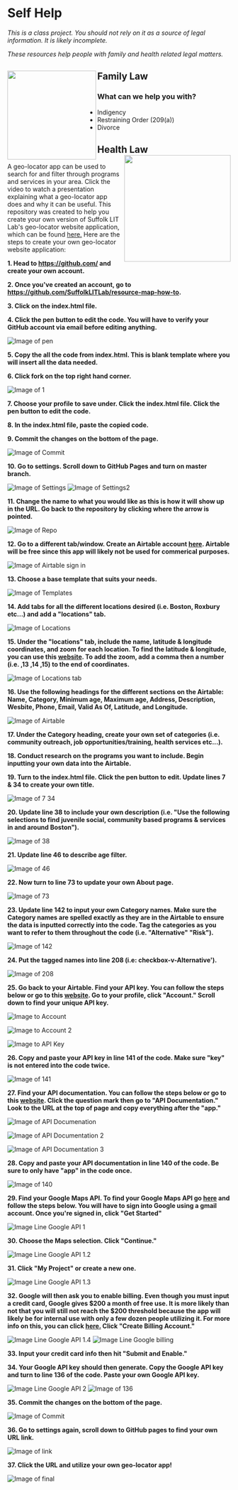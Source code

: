 # Self Help
*This is a class project. You should not rely on it as a source of legal information. It is likely incomplete.*<p>
*These resources help people with family and health related legal matters.*



## Family Law<img src="https://mlursul.github.io/selfhelp/images/FamilyLogo.jpg" align="left" height="200" width="200" ></a>     

 ### What can we help you with?
  - Indigency
  - Restraining Order (209(a))
  - Divorce



## Health Law<img src="https://mlursul.github.io/selfhelp/images/HealthLogo.jpg" align="right" height="240" width="240" ></a> 

A geo-locator app can be used to search for and filter through programs and services in your area. Click the video to watch a presentation explaining what a geo-locator app does and why it can be useful. This repository was created to help you create your own version of Suffolk LIT Lab's geo-locator website application, which can be found [here.](http://suffolklitlab.org/resource-map/) Here are the steps to create your own geo-locator website application:
**<p> 1. Head to https://github.com/ and create your own account. </p>**
**<p> 2. Once you've created an account, go to https://github.com/SuffolkLITLab/resource-map-how-to. </p>**
**<p> 3. Click on the index.html file. </p>**
**<p> 4. Click the pen button to edit the code. You will have to verify your GitHub account via email before editing anything.</p>**
 
![Image of pen](http://suffolklitlab.org/resource-map-how-to/README%20images/pen.png)
**<p> 5. Copy the all the code from index.html. This is blank template where you will insert all the data needed. </p>**
**<p> 6. Click fork on the top right hand corner. </p>**
 
 ![Image of 1](http://suffolklitlab.org/resource-map-how-to/README%20images/1.png)
**<p> 7. Choose your profile to save under. Click the index.html file. Click the pen button to edit the code. </p>**
 
**<p> 8. In the index.html file, paste the copied code. </p>**
**<p> 9. Commit the changes on the bottom of the page. </p>**
 
![Image of Commit](http://suffolklitlab.org/resource-map-how-to/README%20images/Commit.png)
**<p> 10. Go to settings. Scroll down to GitHub Pages and turn on master branch. </p>**
 
 ![Image of Settings](http://suffolklitlab.org/resource-map-how-to/README%20images/Settings.png)
 ![Image of Settings2](http://suffolklitlab.org/resource-map-how-to/README%20images/Settings2.png)
 
**<p> 11. Change the name to what you would like as this is how it will show up in the URL. Go back to the repository by clicking where the arrow is pointed. </p>**

![Image of Repo](http://suffolklitlab.org/resource-map-how-to/README%20images/Repo.png)
**<p> 12. Go to a different tab/window. Create an Airtable account [here](https://airtable.com). Airtable will be free since this app will likely not be used for commerical purposes. </p>**
 
![Image of Airtable sign in](http://suffolklitlab.org/resource-map-how-to/README%20images/Airtable%20sign%20in.png)
**<p> 13. Choose a base template that suits your needs. </p>**
 
![Image of Templates](http://suffolklitlab.org/resource-map-how-to/README%20images/Templates.png)
**<p> 14. Add tabs for all the different locations desired (i.e. Boston, Roxbury etc...) and add a "locations" tab. </p>**
 
![Image of Locations](http://suffolklitlab.org/resource-map-how-to/README%20images/Locations.png) 
**<p> 15. Under the "locations" tab, include the name, latitude & longitude coordinates, and zoom for each location. To find the latitude & longitude, you can use this [website](https://www.latlong.net). To add the zoom, add a comma then a number (i.e. ,13 ,14 ,15) to the end of coordinates. </p>**
 
![Image of Locations tab](http://suffolklitlab.org/resource-map-how-to/README%20images/Location%20tab.png) 
**<p> 16. Use the following headings for the different sections on the Airtable: Name, Category, Minimum age, Maximum age, Address, Description, Wesbite, Phone, Email, Valid As Of, Latitude, and Longitude. </p>**
 
![Image of Airtable](http://suffolklitlab.org/resource-map-how-to/README%20images/Airtable.png)
**<p> 17. Under the Category heading, create your own set of categories (i.e. community outreach, job opportunities/training, health services etc...). </p>**
**<p> 18. Conduct research on the programs you want to include. Begin inputting your own data into the Airtable. </p>**
**<p> 19. Turn to the index.html file. Click the pen button to edit. Update lines 7 & 34 to create your own title. </p>**
 
![Image of 7 34](http://suffolklitlab.org/resource-map-how-to/README%20images/7%2034.png)
**<p> 20. Update line 38 to include your own description (i.e. "Use the following selections to find juvenile social, community based programs & services in and around Boston").</p>**

![Image of 38](http://suffolklitlab.org/resource-map-how-to/README%20images/38.png)
**<p> 21. Update line 46 to describe age filter. </p>**

![Image of 46](http://suffolklitlab.org/resource-map-how-to/README%20images/46.png)
**<p> 22. Now turn to line 73 to update your own About page. </p>**

![Image of 73](http://suffolklitlab.org/resource-map-how-to/README%20images/73.png)
**<p> 23. Update line 142 to input your own Category names. Make sure the Category names are spelled exactly as they are in the Airtable to ensure the data is inputted correctly into the code. Tag the categories as you want to refer to them throughout the code (i.e. "Alternative" "Risk"). </p>** 

![Image of 142](http://suffolklitlab.org/resource-map-how-to/README%20images/142.png)

**<p> 24. Put the tagged names into line 208 (i.e: checkbox-v-Alternative'). </p>**

![Image of 208](http://suffolklitlab.org/resource-map-how-to/README%20images/208.png)
**<p> 25. Go back to your Airtable. Find your API key. You can follow the steps below or go to this [website](https://medium.com/row-and-table/an-basic-intro-to-the-airtable-api-9ef978bb0729). Go to your profile, click "Account." Scroll down to find your unique API key. </p>** 
 
![Image to Account](http://suffolklitlab.org/resource-map-how-to/README%20images/Account.png)

![Image to Account 2](http://suffolklitlab.org/resource-map-how-to/README%20images/Account%202.png)  

![Image to API Key](http://suffolklitlab.org/resource-map-how-to/README%20images/API%20Key.png)
**<p> 26. Copy and paste your API key in line 141 of the code. Make sure "key" is not entered into the code twice. </p>**
 
![Image of 141](http://suffolklitlab.org/resource-map-how-to/README%20images/141.png)
**<p> 27. Find your API documentation. You can follow the steps below or go to this [website](https://medium.com/row-and-table/an-basic-intro-to-the-airtable-api-9ef978bb0729). Click the question mark then go to "API Documentation." Look to the URL at the top of page and copy everything after the "app." </p>**
 
![Image of API Documenation](http://suffolklitlab.org/resource-map-how-to/README%20images/API%20Documentation.png)

![Image of API Documentation 2](http://suffolklitlab.org/resource-map-how-to/README%20images/API%20Documentation%202.png)

![Image of API Documentation 3](http://suffolklitlab.org/resource-map-how-to/README%20images/API%20Doumentation%203.png)

**<p> 28. Copy and paste your API documentation in line 140 of the code. Be sure to only have "app" in the code once. </p>**

![Image of 140](http://suffolklitlab.org/resource-map-how-to/README%20images/140.png)

**<p> 29. Find your Google Maps API. To find your Google Maps API go [here](https://developers.google.com/maps/documentation/javascript/get-api-key?refresh=1) and follow the steps below. You will have to sign into Google using a gmail account. Once you're signed in, click "Get Started" </p>**

![Image Line Google API 1](http://suffolklitlab.org/resource-map-how-to/README%20images/Google%20API%201.png)

**<p> 30. Choose the Maps selection. Click "Continue." </p>**
![Image Line Google API 1.2](http://suffolklitlab.org/resource-map-how-to/README%20images/Google%20API%201.2.png)

**<p> 31. Click "My Project" or create a new one. </p>**
![Image Line Google API 1.3](http://suffolklitlab.org/resource-map-how-to/README%20images/Google%20API%201.3.png)

**<p> 32. Google will then ask you to enable billing. Even though you must input a credit card, Google gives $200 a month of free use. It is more likely than not that you will still not reach the $200 threshold because the app will likely be for internal use with only a few dozen people utilizing it. For more info on this, you can click [here.](https://mapsplatform.googleblog.com/2018/05/introducing-google-maps-platform.html) Click "Create Billing Account." </p>**

![Image Line Google API 1.4](http://suffolklitlab.org/resource-map-how-to/README%20images/Google%20API%201.4.png)
![Image Line Google billing](http://suffolklitlab.org/resource-map-how-to/README%20images/Google%20billing.png)

**<p> 33. Input your credit card info then hit "Submit and Enable." </p>**
**<p> 34. Your Google API key should then generate. Copy the Google API key and turn to line 136 of the code. Paste your own Google API key. </p>**

![Image Line Google API 2](http://suffolklitlab.org/resource-map-how-to/README%20images/Google%20API%202.png)
![Image of 136](http://suffolklitlab.org/resource-map-how-to/README%20images/136.png)

**<p> 35. Commit the changes on the bottom of the page. </p>**
 
![Image of Commit](http://suffolklitlab.org/resource-map-how-to/README%20images/Commit.png)
**<p> 36. Go to settings again, scroll down to GitHub pages to find your own URL link. </p>**

![Image of link](http://suffolklitlab.org/resource-map-how-to/README%20images/link.png)
**<p> 37. Click the URL and utilize your own geo-locator app! </p>**
 
 ![Image of final](http://suffolklitlab.org/resource-map-how-to/README%20images/final.png)

